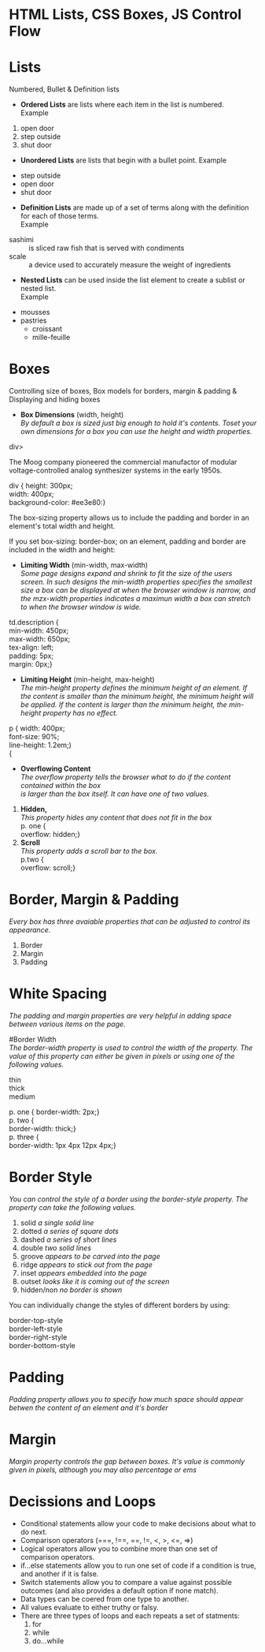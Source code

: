 # HTML Lists, CSS Boxes, JS Control Flow  

# Lists  
  Numbered, Bullet & Definition lists  
  
  - <b>Ordered Lists</b> are lists where each item in the list is numbered.  
  Example 
  <ol>  
    <li>open door</li>  
    <li>step outside</li>  
    <li>shut door</li>  
  </ol>  
  
  - <b>Unordered Lists</b> are lists that begin with a bullet point.
  Example  
  <ul>
    <li>step outside</li>
    <li>open door</li>
    <li>shut door</li>
  </ul>
  
  - <b>Definition Lists</b> are made up of a set of terms along with the definition
  for each of those terms.      
  Example  
  <dl>
    <dt>sashimi</dt>
    <dd>is sliced raw fish that is served with condiments</dd>  
    <dt>scale</dt>  
    <dd>a device used to accurately measure the weight of ingredients</dd>  
  </dl>  
  
  - <b>Nested Lists</b> can be used inside the list element to create a sublist
  or nested list.    
   Example    
  <ul>
    <li>mousses</li>
    <li>pastries  
      <ul>  
        <li>croissant</li>  
        <li>mille-feuille</li>  
      </ul>  
    </li>  
  </ul>  
  
# Boxes  
Controlling size of boxes, Box models for borders, margin & padding & 
Displaying and hiding boxes  

- <b>Box Dimensions</b> (width, height)  
_By default a box is sized just big enough to hold it's contents. Toset your own dimensions 
for a box you can use the height and width properties._

div>    
  <p>The Moog company pioneered the commercial manufactor of modular voltage-controlled analog
    synthesizer systems in the early 1950s.</p>
</div>  

div {
    height: 300px;  
    width: 400px;  
    background-color: #ee3e80:}

The box-sizing property allows us to include the padding and border in an element's total width and height.

If you set box-sizing: border-box; on an element, padding and border are included in the width and height:

- <b>Limiting Width</b> (min-width, max-width)  
*Some page designs expand and shrink to fit the size of the users screen. In such designs the min-width
properties specifies the smallest size a box can be displayed at when the browser window is narrow, and 
the mzx-width properties indicates a maximun width a box can stretch to when the browser window is wide.*  

td.description {  
    min-width: 450px;  
    max-width: 650px;  
    tex-align: left;  
    padding: 5px;  
    margin: 0px;}    
   
 - <b>Limiting Height</b> (min-height, max-height)  
 *The min-height property defines the minimum height of an element.
If the content is smaller than the minimum height, the minimum height will be applied.
If the content is larger than the minimum height, the min-height property has no effect.*  

p {
  width: 400px;  
  font-size: 90%;  
  line-height: 1.2em;)  
  {

- <b>Overflowing Content</b>  
*The overflow property tells the browser what to do if the content contained within the box  
is larger than the box itself. It can have one of two values.*  

1. <b>Hidden,</b>    
  *This property hides any content that does not fit in the box*  
  p. one {  
    overflow: hidden;}  
2. <b>Scroll</b>    
  *This property adds a scroll bar to the box.*  
  p.two {  
    overflow: scroll;}  
  
# Border, Margin & Padding  
*Every box has three avaiable properties that can be adjusted to control its appearance.*  

1. Border  
2. Margin  
3. Padding  

# White Spacing  
*The padding and margin properties are very helpful in adding space between various items on the page.*  

#Border Width  
*The border-width property is used to control the width of the property. The value of this property can either
be given in pixels or using one of the following values.*  

thin  
thick  
medium  

p. one {
  border-width: 2px;}  
p. two {  
  border-width: thick;}  
p. three {  
  border-width: 1px 4px 12px 4px;}  
  
# Border Style  
*You can control the style of a border using the border-style property. The property can take the
following values.*  

1. solid   *a single solid line*
2. dotted  *a series of square dots*
3. dashed  *a series of short lines*  
4. double  *two solid lines*  
5. groove  *appears to be carved into the page*  
6. ridge   *appears to stick out from the page*  
7. inset   *appears embedded into the page*  
8. outset  *looks like it is coming out of the screen*  
9. hidden/non  *no border is shown*    

You can individually change the styles of different borders by using:  

border-top-style  
border-left-style  
border-right-style  
border-bottom-style  
 
 # Padding  
 *Padding property allows you to specify how much space should appear betwen the content of an element and 
 it's border*  

# Margin  
*Margin property controls the gap between boxes. It's value is commonly given in pixels, although you may also
percentage or ems*  

# Decissions and Loops  

- Conditional statements allow your code to make decisions about what to do next.  
- Comparison operators (===, !==, ==, !=, <, >, <=, =>)  
- Logical operators allow you to combine more than one set of comparison operators.  
- if...else statements allow you to run one set of code if a condition is true, and another if it is false.  
- Switch statements allow you to compare a value against possible outcomes (and also provides a default option
if none match).  
- Data types can be coered from one type to another.  
- All values evaluate to either truthy or falsy.  
- There are three types of loops and each repeats a set of statments:  
    1. for  
    2. while  
    3. do...while  
    
    
         




